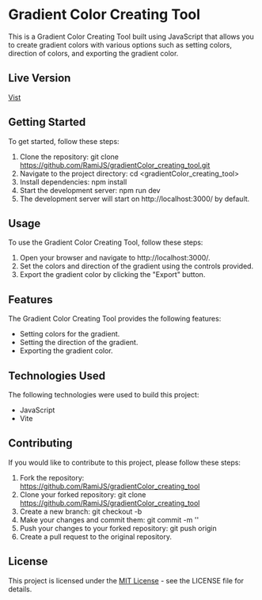 # Gradient Color Creating Tool
This is a Gradient Color Creating Tool built using JavaScript that allows you to create gradient colors with various options such as setting colors, direction of colors, and exporting the gradient color.

## Live Version
[Vist](https://gradientcolor-tool.netlify.app/)

## Getting Started
To get started, follow these steps:

1. Clone the repository: git clone https://github.com/RamiJS/gradientColor_creating_tool.git
2. Navigate to the project directory: cd <gradientColor_creating_tool>
3. Install dependencies: npm install
4. Start the development server: npm run dev
5. The development server will start on http://localhost:3000/ by default.

## Usage
To use the Gradient Color Creating Tool, follow these steps:

1. Open your browser and navigate to http://localhost:3000/.
2. Set the colors and direction of the gradient using the controls provided.
3. Export the gradient color by clicking the "Export" button.

  
## Features
The Gradient Color Creating Tool provides the following features:

- Setting colors for the gradient.
- Setting the direction of the gradient.
- Exporting the gradient color.


## Technologies Used
The following technologies were used to build this project:

- JavaScript
- Vite


## Contributing
If you would like to contribute to this project, please follow these steps:

1. Fork the repository: https://github.com/RamiJS/gradientColor_creating_tool
2. Clone your forked repository: git clone https://github.com/RamiJS/gradientColor_creating_tool
3. Create a new branch: git checkout -b <branch-name>
4. Make your changes and commit them: git commit -m '<commit-message>'
5. Push your changes to your forked repository: git push origin <branch-name>
6. Create a pull request to the original repository.


## License
This project is licensed under the [MIT License](https://opensource.org/license/mit/) - see the LICENSE file for details.
